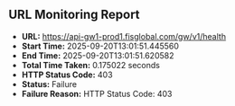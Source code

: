## URL Monitoring Report

- **URL:** https://api-gw1-prod1.fisglobal.com/gw/v1/health
- **Start Time:** 2025-09-20T13:01:51.445560
- **End Time:** 2025-09-20T13:01:51.620582
- **Total Time Taken:** 0.175022 seconds
- **HTTP Status Code:** 403
- **Status:** Failure
- **Failure Reason:** HTTP Status Code: 403
